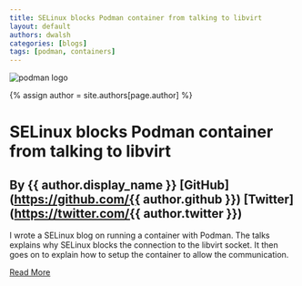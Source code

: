 ```yaml
---
title: SELinux blocks Podman container from talking to libvirt
layout: default
authors: dwalsh
categories: [blogs]
tags: [podman, containers]
---
```


![podman logo](https://podman.io/images/podman.svg)

{% assign author = site.authors[page.author] %}
# SELinux blocks Podman container from talking to libvirt
## By {{ author.display_name }} [GitHub](https://github.com/{{ author.github }}) [Twitter](https://twitter.com/{{ author.twitter }})

I wrote a SELinux blog on running a container with Podman.  The talks explains why SELinux blocks the connection to the
libvirt socket.  It then goes on to explain how to setup the container to allow
the communication.

[Read More](https://danwalsh.livejournal.com/81143.html)
